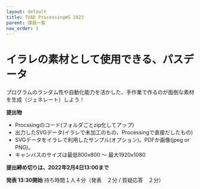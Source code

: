 ```yaml
---
layout: default
title: TUAD ProcessingWS 2023
parent: 課題一覧
nav_order: 3
---
```


# イラレの素材として使用できる、パスデータ

プログラムのランダム性や自動化能力を活かした、手作業で作るのが面倒な素材を生成（ジェネレート）しよう！

**提出物**

+ Procssingのコード(フォルダごとzip化してアップ)
+ 出力したSVGデータ(イラレで未加工のもの、Processingで直接だしたもの)
+ SVGデータをイラレで利用したサンプル(オプション)。PDFか画像(jpeg or PNG)。
+ キャンバスのサイズは最低800x800 ～ 最大1920x1080

**提出締め切りは、2022年2月4日13:00まで**

 **発表 13:30開始**
 持ち時間１人４分（発表　２分 / 質疑応答　２分） 